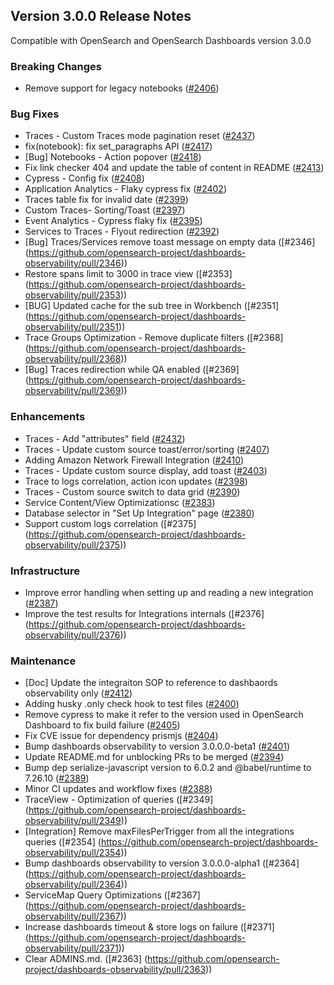 ## Version 3.0.0 Release Notes

Compatible with OpenSearch and OpenSearch Dashboards version 3.0.0

### Breaking Changes

- Remove support for legacy notebooks ([#2406](https://github.com/opensearch-project/dashboards-observability/pull/2406))

### Bug Fixes

- Traces - Custom Traces mode pagination reset ([#2437](https://github.com/opensearch-project/dashboards-observability/pull/2437))
- fix(notebook): fix set_paragraphs API ([#2417](https://github.com/opensearch-project/dashboards-observability/pull/2417))
- [Bug] Notebooks - Action popover ([#2418](https://github.com/opensearch-project/dashboards-observability/pull/2418))
- Fix link checker 404 and update the table of content in README ([#2413](https://github.com/opensearch-project/dashboards-observability/pull/2413))
- Cypress - Config fix ([#2408](https://github.com/opensearch-project/dashboards-observability/pull/2408))
- Application Analytics - Flaky cypress fix ([#2402](https://github.com/opensearch-project/dashboards-observability/pull/2402))
- Traces table fix for invalid date ([#2399](https://github.com/opensearch-project/dashboards-observability/pull/2399))
- Custom Traces- Sorting/Toast ([#2397](https://github.com/opensearch-project/dashboards-observability/pull/2397))
- Event Analytics - Cypress flaky fix ([#2395](https://github.com/opensearch-project/dashboards-observability/pull/2395))
- Services to Traces - Flyout redirection ([#2392](https://github.com/opensearch-project/dashboards-observability/pull/2392))
- [Bug] Traces/Services remove toast message on empty data ([#2346] (https://github.com/opensearch-project/dashboards-observability/pull/2346))
- Restore spans limit to 3000 in trace view ([#2353] (https://github.com/opensearch-project/dashboards-observability/pull/2353))
- [BUG] Updated cache for the sub tree in Workbench ([#2351] (https://github.com/opensearch-project/dashboards-observability/pull/2351))
- Trace Groups Optimization - Remove duplicate filters ([#2368] (https://github.com/opensearch-project/dashboards-observability/pull/2368))
- [Bug] Traces redirection while QA enabled ([#2369] (https://github.com/opensearch-project/dashboards-observability/pull/2369))

### Enhancements

- Traces - Add "attributes" field ([#2432](https://github.com/opensearch-project/dashboards-observability/pull/2432))
- Traces - Update custom source toast/error/sorting ([#2407](https://github.com/opensearch-project/dashboards-observability/pull/2407))
- Adding Amazon Network Firewall Integration ([#2410](https://github.com/opensearch-project/dashboards-observability/pull/2410))
- Traces - Update custom source display, add toast ([#2403](https://github.com/opensearch-project/dashboards-observability/pull/2403))
- Trace to logs correlation, action icon updates ([#2398](https://github.com/opensearch-project/dashboards-observability/pull/2398))
- Traces - Custom source switch to data grid ([#2390](https://github.com/opensearch-project/dashboards-observability/pull/2390))
- Service Content/View Optimizationsc ([#2383](https://github.com/opensearch-project/dashboards-observability/pull/2383))
- Database selector in "Set Up Integration" page ([#2380](https://github.com/opensearch-project/dashboards-observability/pull/2380))
- Support custom logs correlation ([#2375] (https://github.com/opensearch-project/dashboards-observability/pull/2375))

### Infrastructure

- Improve error handling when setting up and reading a new integration ([#2387](https://github.com/opensearch-project/dashboards-observability/pull/2387))
- Improve the test results for Integrations internals ([#2376] (https://github.com/opensearch-project/dashboards-observability/pull/2376))

### Maintenance

- [Doc] Update the integraiton SOP to reference to dashbaords observability only ([#2412](https://github.com/opensearch-project/dashboards-observability/pull/2412))
- Adding husky .only check hook to test files ([#2400](https://github.com/opensearch-project/dashboards-observability/pull/2400))
- Remove cypress to make it refer to the version used in OpenSearch Dashboard to fix build failure ([#2405](https://github.com/opensearch-project/dashboards-observability/pull/2405))
- Fix CVE issue for dependency prismjs ([#2404](https://github.com/opensearch-project/dashboards-observability/pull/2404))
- Bump dashboards observability to version 3.0.0.0-beta1 ([#2401](https://github.com/opensearch-project/dashboards-observability/pull/2401))
- Update README.md for unblocking PRs to be merged ([#2394](https://github.com/opensearch-project/dashboards-observability/pull/2394))
- Bump dep serialize-javascript version to 6.0.2 and @babel/runtime to 7.26.10 ([#2389](https://github.com/opensearch-project/dashboards-observability/pull/2389))
- Minor CI updates and workflow fixes ([#2388](https://github.com/opensearch-project/dashboards-observability/pull/2388))
- TraceView - Optimization of queries ([#2349] (https://github.com/opensearch-project/dashboards-observability/pull/2349))
- [Integration] Remove maxFilesPerTrigger from all the integrations queries ([#2354] (https://github.com/opensearch-project/dashboards-observability/pull/2354))
- Bump dashboards observability to version 3.0.0.0-alpha1 ([#2364] (https://github.com/opensearch-project/dashboards-observability/pull/2364))
- ServiceMap Query Optimizations ([#2367] (https://github.com/opensearch-project/dashboards-observability/pull/2367))
- Increase dashboards timeout & store logs on failure ([#2371] (https://github.com/opensearch-project/dashboards-observability/pull/2371))
- Clear ADMINS.md. ([#2363] (https://github.com/opensearch-project/dashboards-observability/pull/2363))

